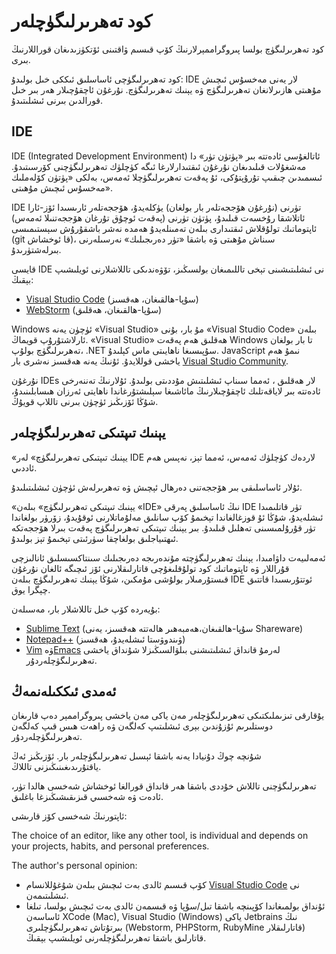 # كود تەھرىرلىگۈچلەر

كود تەھرىرلىگۈچ بولسا پىروگراممېرلارنىڭ كۆپ قىسىم ۋاقتىنى ئۆتكۈزىدىغان قوراللارنىڭ بىرى.

كود تەھرىرلىگۈچى ئاساسلىق ئىككى خىل بولىدۇ: IDE لار يەنى مەخسۇس ئىچىش مۇھىتى ھازىرلانغان تەھرىرلىگۈچ ۋە يېنىك تەھرىرلىگۈچ. نۇرغۇن ئاچقۇچىلار ھەر بىر خىل قورالدىن بىرنى ئىشلىتىدۇ.

## IDE

IDE (Integrated Development Environment) ئاتالغۇسى ئادەتتە بىر «پۈتۈن تۈر» دا مەشغۇلات قىلىدىغان نۇرغۇن ئىقتىدارلارغا ئىگە كۈچلۈك تەھرىرلىگۈچنى كۆرسىتىدۇ. ئىسمىدىن چىقىپ تۇرۇپتۇكى، ئۇ پەقەت تەھرىرلىگۈچلا ئەمەس، بەلكى «پۈتۈن كۆلەملىك مەخسۇس ئىچىش مۇھىتى».

IDE تۈرنى (نۇرغۇن ھۆججەتلەر بار بولغان) يۈكلەيدۇ، ھۆججەتلەر ئارىسىدا ئۆز-ئارا ئاتلاشقا رۇخسەت قىلىدۇ، پۈتۈن تۈرنى (پەقەت ئوچۇق تۇرغان ھۆججەتنىلا ئەمەس) ئاپتوماتىك تولۇقلاش ئىقتىدارى بىلەن تەمىنلەيدۇ ھەمدە نەشر باشقۇرۇش سېستىمىسى (git قا ئوخشاش)، سىناش مۇھىتى ۋە باشقا «تۈر دەرىجىلىك» نەرسىلەرنى بىرلەشتۈرىدۇ.

قايسى IDE نى ئىشلىتىشىنى تېخى تاللىمىغان بولسىڭىز، تۆۋەندىكى تاللاشلارنى ئويلىشىپ بېقىڭ:

- [Visual Studio Code](https://code.visualstudio.com) (سۇپا-ھالقىغان، ھەقسىز)
- [WebStorm](https://www.jetbrains.com/webstorm) (سۇپا-ھالقىغان، ھەقلىق)

Windows ئۈچۈن يەنە «Visual Studio» مۇ بار، بۇنى «Visual Studio Code» بىلەن ئارلاشتۇرۇپ قويماڭ. «Visual Studio» ھەقلىق ھەم پەقەت Windows  تا بار بولغان تەھرىرلىگۈچ بولۇپ، .NET سۇپىسىغا ناھايىتى ماس كېلىدۇ. JavaScript نىمۇ ھەم ياخشى قوللايدۇ. ئۇنىڭ يەنە ھەقسىز نەشرى بار [Visual Studio Community](https://www.visualstudio.com/vs/community).

نۇرغۇن IDEs لار ھەقلىق ، ئەمما سىناپ ئىشلىتىش مۇددىتى بولىدۇ. ئۇلارنىڭ تەننەرخى ئادەتتە بىر لاياقەتلىك ئاچقۇچىلارنىڭ مائاشىغا سېلىشتۇرغاندا ناھايتى ئەرزان ھىسابلىنىدۇ، شۇڭا ئۆزىڭىز ئۈچۈن بىرنى تاللاپ قويۇڭ.

## يېنىك تىپتىكى تەھرىرلىگۈچلەر

«يېنىك تىپتىكى تەھرىرلىگۈچ» لەر IDE لاردەك كۈچلۈك ئەمەس، ئەمما تېز، نەپىس ھەم ئاددىي.

ئۇلار ئاساسلىقى بىر ھۆججەتنى دەرھال ئېچىش ۋە تەھرىرلەش ئۈچۈن ئىشلىتىلىدۇ.

«يېنىك تىپتىكى تەھرىرلىگۈچ» بىلەن «IDE» نىڭ ئاساسلىق پەرقى IDE تۈر قاتلىمىدا ئىشلەيدۇ، شۇڭا ئۇ قوزغالغاندا تېخىمۇ كۆپ سانلىق مەلۇماتلارنى ئوقۇيدۇ، زۆرۈر بولغاندا تۈر قۇرۇلمىسىنى تەھلىل قىلىدۇ. بىر يېنىك تىپتىكى تەھرىرلىگۈچ پەقەت بىرلا ھۆججەتكە ئىھتىياجلىق بولغاچقا سۈرئىتى تېخىمۇ تېز بولىدۇ.

ئەمەلىيەت داۋامىدا، يېنىك تەھرىرلىگۈچتە مۇندەرىجە دەرىجىلىك سىنتاكسىسلىق ئانالىزچى قۇراللار ۋە ئاپتوماتىك كود تولۇقلىغۇچى قاتارلىقلارنى ئۆز ئىچىگە ئالغان نۇرغۇن قىستۇرمىلار بولۇشى مۇمكىن، شۇڭا يېنىك تەھرىرلىگۈچ بىلەن IDE ئوتتۇرىسىدا قاتتىق چېگرا يوق.

بۇيەردە كۆپ خىل تاللاشلار بار، مەسىلەن:

- [Sublime Text](https://www.sublimetext.com) (سۇپا-ھالقىغان،ھەمبەھىر ھالەتتە ھەقسىز، يەنى Shareware)
- [Notepad++](https://notepad-plus-plus.org) (ۋىندوۋستا ئىشلەيدۇ، ھەقسىز)
- [Vim](https://www.vim.org) ۋە[Emacs](https://www.gnu.org/software/emacs) لەرمۇ قانداق ئىشلىتىشنى بىلۋالسىڭىزلا شۇنداق ياخشى تەھرىرلىگۈچلەردۇر.



## ئەمدى ئىككىلەنمەڭ

يۇقارقى تىزىملىكتىكى تەھرىرلىگۈچلەر مەن ياكى مەن ياخشى پىروگراممېر دەپ قارىغان دوستلىرىم ئۇزۇندىن بېرى ئىشلىتىپ كەلگەن ۋە راھەت ھىس قىپ كەلگەن تەھرىرلىگۈچلەردۇر.

شۇنچە چوڭ دۇنيادا يەنە باشقا ئېسىل تەھرىرلىگۈچلەر بار. ئۆزىڭىز ئەڭ ياقتۇرىدىغىنىڭىزنى تاللاڭ.

تەھرىرلىگۈچنى تاللاش خۇددى باشقا ھەر قانداق قورالغا ئوخشاش شەخسى ھالدا تۈر، ئادەت ۋە شەخسىي قىزىقىشىڭىزغا باغلىق.

ئاپتورنىڭ شەخسى كۆز قارىشى:



The choice of an editor, like any other tool, is individual and depends on your projects, habits, and personal preferences.

The author's personal opinion:

- كۆپ قىسىم ئالدى بەت ئىچىش بىلەن شۇغۇللانسام [Visual Studio Code](https://code.visualstudio.com) نى ئىشلىتىمەن.
- ئۇنداق بولمىغاندا كۆپىنچە باشقا تىل/سۇپا ۋە قىسمەن ئالدى بەت ئىچىش بولسا، تىلغا ئاساسەن XCode (Mac), Visual Studio (Windows) ياكى Jetbrains نىڭ بىرتۇتاش تەھرىرلىگۈچلىرى (Webstorm, PHPStorm, RubyMine قاتارلىقلار) قاتارلىق باشقا تەھرىرلىگۈچلەرنى ئويلىشىپ بېقىڭ.


